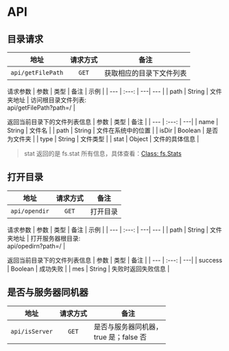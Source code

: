 # API

## 目录请求
| 地址 | 请求方式 | 备注 |
| --- | :---: | ---|
| `api/getFilePath` | `GET` | 获取相应的目录下文件列表 |

请求参数
| 参数 | 类型 | 备注 | 示例 |
| --- | :---: | ---| --- |
| path | String | 文件夹地址 | 访问根目录文件列表:<br/>api/getFilePath?path=/ |


返回当前目录下的文件列表信息
| 参数 | 类型 | 备注 |
| --- | :---: | ---|
| name | String | 文件名 |
| path | String | 文件在系统中的位置 |
| isDir | Boolean | 是否为文件夹 |
| type | String | 文件类型 |
| stat | Object | 文件的具体信息 |

> stat 返回的是 fs.stat 所有信息，具体查看：[Class: fs.Stats](https://nodejs.org/dist/latest-v11.x/docs/api/fs.html#fs_class_fs_stats)


## 打开目录
| 地址 | 请求方式 | 备注 |
| --- | :---: | ---|
| `api/opendir` | `GET` | 打开目录 |

请求参数
| 参数 | 类型 | 备注 | 示例 |
| --- | :---: | ---| --- |
| path | String | 文件夹地址 | 打开服务器根目录:<br/>api/opedirn?path=/ |


返回当前目录下的文件列表信息
| 参数 | 类型 | 备注 |
| --- | :---: | ---|
| success | Boolean | 成功失败 |
| mes | String | 失败时返回失败信息 |

## 是否与服务器同机器
| 地址 | 请求方式 | 备注 |
| --- | :---: | ---|
| `api/isServer` | `GET` | 是否与服务器同机器，<br/>true 是；false 否 |
